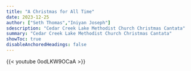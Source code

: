 ```yaml
---
title: "A Christmas for All Time"
date: 2023-12-25
author: ["Seth Thomas","Iniyan Joseph"]
sdescription: "Cedar Creek Lake Methodist Church Christmas Cantata" 
summary: "Cedar Creek Lake Methodist Church Christmas Cantata" 
showToc: true
disableAnchoredHeadings: false
---
```

{{< youtube 0odLKW9OCaA >}}
